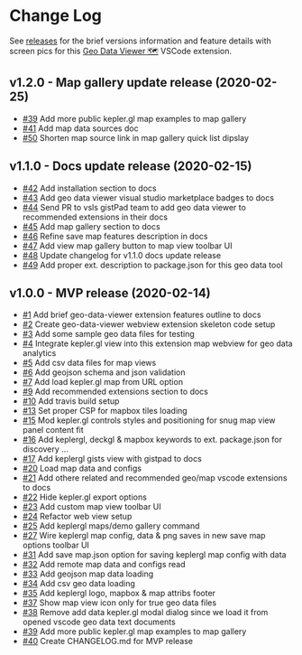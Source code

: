 # Change Log

See [releases](https://github.com/RandomFractals/vscode-vega-viewer/releases)
for the brief versions information and feature details with screen pics for this [Geo Data Viewer 🗺️](https://marketplace.visualstudio.com/items?itemName=RandomFractalsInc.geo-data-viewer) VSCode extension.

## v1.2.0 - Map gallery update release (2020-02-25)

- [#39](https://github.com/RandomFractals/geo-data-viewer/issues/39)
Add more public kepler.gl map examples to map gallery
- [#41](https://github.com/RandomFractals/geo-data-viewer/issues/41)
Add map data sources doc
- [#50](https://github.com/RandomFractals/geo-data-viewer/issues/50)
Shorten map source link in map gallery quick list dipslay

## v1.1.0 - Docs update release (2020-02-15)

- [#42](https://github.com/RandomFractals/geo-data-viewer/issues/42)
Add installation section to docs
- [#43](https://github.com/RandomFractals/geo-data-viewer/issues/43)
Add geo data viewer visual studio marketplace badges to docs
- [#44](https://github.com/RandomFractals/geo-data-viewer/issues/44)
Send PR to vsls gistPad team to add geo data viewer to recommended extensions in their docs
- [#45](https://github.com/RandomFractals/geo-data-viewer/issues/45)
Add map gallery section to docs
- [#46](https://github.com/RandomFractals/geo-data-viewer/issues/46)
Refine save map features description in docs
- [#47](https://github.com/RandomFractals/geo-data-viewer/issues/47)
Add view map gallery button to map view toolbar UI
- [#48](https://github.com/RandomFractals/geo-data-viewer/issues/48)
Update changelog for v1.1.0 docs update release
- [#49](https://github.com/RandomFractals/geo-data-viewer/issues/49)
Add proper ext. description to package.json for this geo data tool

## v1.0.0 - MVP release (2020-02-14)

- [#1](https://github.com/RandomFractals/geo-data-viewer/issues/1)
Add brief geo-data-viewer extension features outline to docs
- [#2](https://github.com/RandomFractals/geo-data-viewer/issues/2)
Create geo-data-viewer webview extension skeleton code setup
- [#3](https://github.com/RandomFractals/geo-data-viewer/issues/3)
Add some sample geo data files for testing
- [#4](https://github.com/RandomFractals/geo-data-viewer/issues/4)
Integrate kepler.gl view into this extension map webview for geo data analytics
- [#5](https://github.com/RandomFractals/geo-data-viewer/issues/5)
Add csv data files for map views
- [#6](https://github.com/RandomFractals/geo-data-viewer/issues/6)
Add geojson schema and json validation
- [#7](https://github.com/RandomFractals/geo-data-viewer/issues/7)
Add load kepler.gl map from URL option
- [#9](https://github.com/RandomFractals/geo-data-viewer/issues/9)
Add recommended extensions section to docs
- [#10](https://github.com/RandomFractals/geo-data-viewer/issues/10)
Add travis build setup
- [#13](https://github.com/RandomFractals/geo-data-viewer/issues/13)
Set proper CSP for mapbox tiles loading
- [#15](https://github.com/RandomFractals/geo-data-viewer/issues/15)
Mod kepler.gl controls styles and positioning for snug map view panel content fit
- [#16](https://github.com/RandomFractals/geo-data-viewer/issues/16)
Add keplergl, deckgl & mapbox keywords to ext. package.json for discovery ...
- [#17](https://github.com/RandomFractals/geo-data-viewer/issues/17)
Add keplergl gists view with gistpad to docs
- [#20](https://github.com/RandomFractals/geo-data-viewer/issues/20)
Load map data and configs
- [#21](https://github.com/RandomFractals/geo-data-viewer/issues/21)
Add othere related and recommended geo/map vscode extensions to docs
- [#22](https://github.com/RandomFractals/geo-data-viewer/issues/22)
Hide kepler.gl export options
- [#23](https://github.com/RandomFractals/geo-data-viewer/issues/23)
Add custom map view toolbar UI
- [#24](https://github.com/RandomFractals/geo-data-viewer/issues/24)
Refactor web view setup
- [#25](https://github.com/RandomFractals/geo-data-viewer/issues/25)
Add keplergl maps/demo gallery command
- [#27](https://github.com/RandomFractals/geo-data-viewer/issues/27)
Wire keplergl map config, data & png saves in new save map options toolbar UI
- [#31](https://github.com/RandomFractals/geo-data-viewer/issues/31)
Add save map.json option for saving keplergl map config with data
- [#32](https://github.com/RandomFractals/geo-data-viewer/issues/32)
Add remote map data and configs read
- [#33](https://github.com/RandomFractals/geo-data-viewer/issues/33)
Add geojson map data loading
- [#34](https://github.com/RandomFractals/geo-data-viewer/issues/34)
Add csv geo data loading
- [#35](https://github.com/RandomFractals/geo-data-viewer/issues/35)
Add keplergl logo, mapbox & map attribs footer
- [#37](https://github.com/RandomFractals/geo-data-viewer/issues/37)
Show map view icon only for true geo data files
- [#38](https://github.com/RandomFractals/geo-data-viewer/issues/38)
Remove add data kepler.gl modal dialog since we load it from opened vscode geo data text documents
- [#39](https://github.com/RandomFractals/geo-data-viewer/issues/39)
Add more public kepler.gl map examples to map gallery
- [#40](https://github.com/RandomFractals/geo-data-viewer/issues/40)
Create CHANGELOG.md for MVP release
